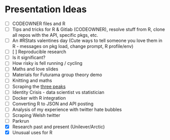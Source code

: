 # Presentation Ideas

- [ ] CODEOWNER files and R
- [ ] Tips and tricks for R & Gitlab (CODEOWNER), resolve stuff from R, clone all repos with the API, specific pkgs, etc.
- [ ] An #RStats valentines day (Cute ways to tell someone you love them in R - messages on pkg load, change prompt, R profile/env)
- [ ] [ ] Reproducible research
- [ ] Is it significant?
- [ ] How risky is fell running / cycling
- [ ] Maths and love slides
- [ ] Materials for Futurama group theory demo
- [ ] Knitting and maths
- [ ] Scraping the [three peaks](https://alpacahelly.blogspot.com/2016/03/scraping-3-peaks-codewhite-space-pre.html)
- [ ] Identity Crisis - data scientist vs statistician
- [ ] Docker with R integration
- [ ] Converting R to JSON and API posting
- [ ] Analysis of my experience with twitter hate bubbles
- [ ] Scraping Welsh twitter
- [ ] Parkrun
- [x] Research past and present (Unilever/Arctic)
- [x] Unusual uses for R
